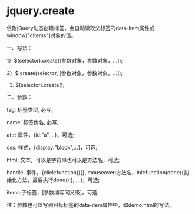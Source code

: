# jquery.create
依附jQuery动态创建标签，会自动读取父标签的data-item属性或window["cItems"]对象的值。

一、写法：

1）$(selector).create([参数对象，参数对象，...]);

2）$.create(selector, [参数对象，参数对象，...]);

3) $(selector).create(); 

二、参数：

tag: 标签类型, 必写;

name: 标签伪名, 必写;

attr: 属性，{id:"a",...}，可选;

css: 样式，{display:"block",...}，可选;

html: 文本，可以是字符串也可以是方法名，可选;

handle: 事件，{click:function(){}, mouseover:方法名，init:function(done){初始化方法，最后执行done();}, ...}，可选;

items:子标签，[参数编写同父级]，可选;

注：参数也可以写到目标标签的data-item属性中，如demo.html的写法。
